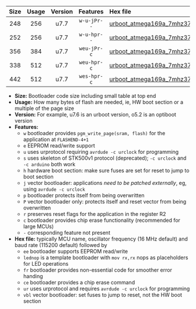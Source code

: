 |Size|Usage|Version|Features|Hex file|
|:-:|:-:|:-:|:-:|:--|
|248|256|u7.7|`w-u-jPr--`|[urboot_atmega169a_7mhz3728_57600bps_lednop_ur_vbl.hex](https://raw.githubusercontent.com/stefanrueger/urboot.hex/main/mcus/atmega169a/fcpu_7mhz3728/57600_bps/urboot_atmega169a_7mhz3728_57600bps_lednop_ur_vbl.hex)|
|252|256|u7.7|`w-u-hpr--`|[urboot_atmega169a_7mhz3728_57600bps_lednop_fr_ur.hex](https://raw.githubusercontent.com/stefanrueger/urboot.hex/main/mcus/atmega169a/fcpu_7mhz3728/57600_bps/urboot_atmega169a_7mhz3728_57600bps_lednop_fr_ur.hex)|
|356|384|u7.7|`weu-jPr-c`|[urboot_atmega169a_7mhz3728_57600bps_ee_lednop_fr_ce_ur_vbl.hex](https://raw.githubusercontent.com/stefanrueger/urboot.hex/main/mcus/atmega169a/fcpu_7mhz3728/57600_bps/urboot_atmega169a_7mhz3728_57600bps_ee_lednop_fr_ce_ur_vbl.hex)|
|338|512|u7.7|`weu-hpr-c`|[urboot_atmega169a_7mhz3728_57600bps_ee_lednop_fr_ce_ur.hex](https://raw.githubusercontent.com/stefanrueger/urboot.hex/main/mcus/atmega169a/fcpu_7mhz3728/57600_bps/urboot_atmega169a_7mhz3728_57600bps_ee_lednop_fr_ce_ur.hex)|
|442|512|u7.7|`wes-hpr-c`|[urboot_atmega169a_7mhz3728_57600bps_ee_lednop_fr_ce.hex](https://raw.githubusercontent.com/stefanrueger/urboot.hex/main/mcus/atmega169a/fcpu_7mhz3728/57600_bps/urboot_atmega169a_7mhz3728_57600bps_ee_lednop_fr_ce.hex)|

- **Size:** Bootloader code size including small table at top end
- **Usage:** How many bytes of flash are needed, ie, HW boot section or a multiple of the page size
- **Version:** For example, u7.6 is an urboot version, o5.2 is an optiboot version
- **Features:**
  + `w` bootloader provides `pgm_write_page(sram, flash)` for the application at `FLASHEND-4+1`
  + `e` EEPROM read/write support
  + `u` uses urprotocol requiring `avrdude -c urclock` for programming
  + `s` uses skeleton of STK500v1 protocol (deprecated); `-c urclock` and `-c arduino` both work
  + `h` hardware boot section: make sure fuses are set for reset to jump to boot section
  + `j` vector bootloader: applications *need to be patched externally*, eg, using `avrdude -c urclock`
  + `p` bootloader protects itself from being overwritten
  + `P` vector bootloader only: protects itself and reset vector from being overwritten
  + `r` preserves reset flags for the application in the register R2
  + `c` bootloader provides chip erase functionality (recommended for large MCUs)
  + `-` corresponding feature not present
- **Hex file:** typically MCU name, oscillator frequency (16 MHz default) and baud rate (115200 default) followed by
  + `ee` bootloader supports EEPROM read/write
  + `lednop` is a template bootloader with `mov rx,rx` nops as placeholders for LED operations
  + `fr` bootloader provides non-essential code for smoother error handing
  + `ce` bootloader provides a chip erase command
  + `ur` uses urprotocol and requires `avrdude -c urclock` for programming
  + `vbl` vector bootloader: set fuses to jump to reset, not the HW boot section
